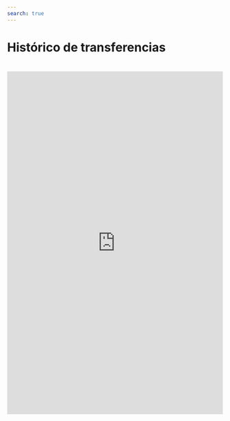```yaml
---
search: true
---
```


# Histórico de transferencias


<iframe id="widgetFrame" src="https://widgets-es.modyo.com/inversiones/transferencias" width="100%"  frameBorder="0"  style="min-height:800px;overflow:auto;margin-top:20px;"/>

| Funcionalidad | Descripción                                                                                                                                                      |
|---------------|------------------------------------------------------------------------------------------------------------------------------------------------------------------|
| Transferir    | Permite transferir fondos entre cuentas de inversión. Permite solicitar una transferencia de fondos hacia cuentas corrientes del cliente, previamente inscritas. |
